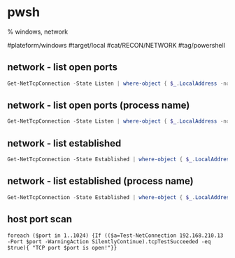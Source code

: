 # pwsh
% windows, network

#plateform/windows #target/local #cat/RECON/NETWORK #tag/powershell 


##  network - list open ports
```powershell
Get-NetTcpConnection -State Listen | where-object { $_.LocalAddress -notlike '*:*' } | Sort-Object -Property LocalAddress,LocalPort,CreationTime | select-object -property LocalAddress,LocalPort,RemoteAddress,RemotePort,State, OwningProcess, CreationTime  |ft
```

##  network - list open ports (process name)
```powershell
Get-NetTcpConnection -State Listen | where-object { $_.LocalAddress -notlike '*:*' } | Sort-Object -Property LocalAddress,LocalPort,CreationTime | select-object -property LocalAddress,LocalPort,RemoteAddress,RemotePort,State,@{'Name' = 'ProcessName';'Expression'={(Get-Process -Id $_.OwningProcess).Name}}, CreationTime  |ft
```

##  network - list established 
```powershell
Get-NetTcpConnection -State Established | where-object { $_.LocalAddress -notlike '*:*' } | Sort-Object -Property LocalAddress,LocalPort,CreationTime | select-object -property LocalAddress,LocalPort,RemoteAddress,RemotePort,State,OwningProcess, CreationTime  |ft
```


##  network - list established (process name)
```powershell
Get-NetTcpConnection -State Established | where-object { $_.LocalAddress -notlike '*:*' } | Sort-Object -Property LocalAddress,LocalPort,CreationTime | select-object -property LocalAddress,LocalPort,RemoteAddress,RemotePort,State,@{'Name' = 'ProcessName';'Expression'={(Get-Process -Id $_.OwningProcess).Name}}, CreationTime  |ft
```


## host port scan
```
foreach ($port in 1..1024) {If (($a=Test-NetConnection 192.168.210.13 -Port $port -WarningAction SilentlyContinue).tcpTestSucceeded -eq $true){ "TCP port $port is open!"}}
```
